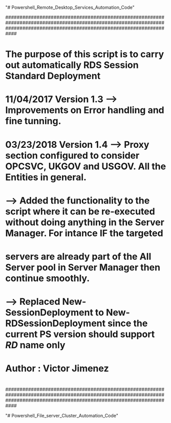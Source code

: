 "# Powershell_Remote_Desktop_Services_Automation_Code" 

############################################################################################################################################################################
# The purpose of this script is to carry out automatically RDS Session Standard Deployment 
#
# 11/04/2017  Version 1.3 --> Improvements on Error handling and fine tunning.
# 03/23/2018  Version 1.4 --> Proxy section configured to consider OPCSVC, UKGOV and USGOV. All the Entities in general.
#                         --> Added the functionality to the script where it can be re-executed without doing anything in the Server Manager. For intance IF the targeted 
#                             servers are already part of the All Server pool in Server Manager then continue smoothly.
#                         --> Replaced New-SessionDeployment to New-RDSessionDeployment since the current PS version should support *RD* name only
#
# Author : Victor Jimenez 
#
############################################################################################################################################################################

"# Powershell_File_server_Cluster_Automation_Code"
